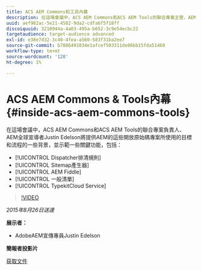 ```yaml
---
title: ACS AEM Commons和工具內幕
description: 在這場會議中，ACS AEM Commons和ACS AEM Tools的聯合專案主管，AEM全球宣導者Justin Edelson將提供這些開放原始碼專案用於AEM的目標和流程的一些背景知識，並示範一些關鍵功能。
uuid: aef962ac-5e21-4582-9da2-cdfa6f5f18ff
discoiquuid: 3210944a-4a03-495a-b652-3c9e54ecbc22
targetaudience: target-audience advanced
exl-id: e38e7d32-3c40-4fea-a560-583f31ba2ee7
source-git-commit: b7806491034e1afcef503311de86bb15fda51460
workflow-type: tm+mt
source-wordcount: '128'
ht-degree: 1%

---
```


# ACS AEM Commons &amp; Tools內幕{#inside-acs-aem-commons-tools}

在這場會議中，ACS AEM Commons和ACS AEM Tools的聯合專案負責人、AEM全球宣導者Justin Edelson將提供AEM的這些開放原始碼專案所使用的目標和流程的一些背景，並示範一些關鍵功能，包括：

* [!UICONTROL Dispatcher排清規則]
* [!UICONTROL Sitemap產生器]
* [!UICONTROL AEM Fiddle]
* [!UICONTROL 一般清單]
* [!UICONTROL TypekitCloud Service]

>[!VIDEO](https://video.tv.adobe.com/v/19374/?quality=9)

*2015年8月26日送達*

**展示者：**

* AdobeAEM宣傳專員Justin Edelson

**簡報者投影片**

[获取文件](assets/08262015-commons-and-tools.pptx)
<!--
[Get back to the Overview](https://helpx.adobe.com/experience-manager/kt/eseminars/gems/aem-index.html)
-->
